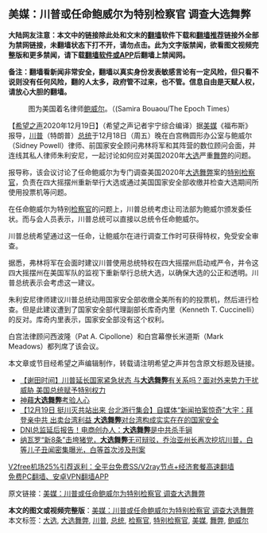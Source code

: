  <h2>美媒：川普或任命鲍威尔为特别检察官 调查大选舞弊</h2> <p class="notice"><b>大陆网友注意：本文中的链接除此处和文末的<a href="https://github.com/bannedbook/fanqiang" >翻墙</a>软件下载和<a href="https://github.com/killgcd/justmysocks/blob/master/README.md">翻墙推荐</a>链接外全部为禁网链接，未翻墙状态下打不开，请勿点击。此为文字版禁闻，欲看图文视频完整版和更多禁闻，请下载<a href="https://github.com/bannedbook/fanqiang">翻墙软件或APP</a>后翻墙上禁闻网。</p><p>备注：翻墙看新闻非常安全，翻墙以真实身份发表敏感言论有一定风险，但只看不说则没有任何风险，翻的人太多，政府管不过来，也不管。信息自由是天赋人权，请放心大胆的翻墙。</b></p>  <div class="entry"> <figure><figcaption>图为美国着名律师<a href="https://www.bannedbook.org/bnews/tag/%e9%b2%8d%e5%a8%81%e5%b0%94/" class="st_tag internal_tag" rel="tag" title="标签 鲍威尔 下的日志">鲍威尔</a>。（(Samira Bouaou/The Epoch Times）</figcaption></figure> <p>【<span class='wp_keywordlink_affiliate'><a href="https://www.soundofhope.org" title="希望之声" target="_blank">希望之声</a></span>2020年12月19日】（希望之声记者宇宁综合编译）据<a href="https://www.bannedbook.org/bnews/tag/%e7%be%8e%e5%aa%92/" class="st_tag internal_tag" rel="tag" title="标签 美媒 下的日志">美媒</a>《福布斯》报导，<a href="https://www.bannedbook.org/bnews/tag/%e5%b7%9d%e6%99%ae/" class="st_tag internal_tag" rel="tag" title="标签 川普 下的日志">川普</a>（特朗普）<a href="https://www.bannedbook.org/bnews/tag/%e6%80%bb%e7%bb%9f/" class="st_tag internal_tag" rel="tag" title="标签 总统 下的日志">总统</a>于12月18日（周五）晚在白宫椭圆形办公室与鲍威尔（Sidney Powell）律师、前国家安全顾问弗林将军和其阵营的数位顾问会面，并连线其私人律师朱利安尼，一起讨论如何应对美国2020年<a href="https://www.bannedbook.org/bnews/tag/%e5%a4%a7%e9%80%89/" class="st_tag internal_tag" rel="tag" title="标签 大选 下的日志">大选</a>严重<a href="https://www.bannedbook.org/bnews/tag/%E8%88%9E%E5%BC%8A/" class="st_tag internal_tag" rel="tag" title="标签 舞弊 下的日志">舞弊</a>的问题。</p> <p>报导称，该会议讨论了任命鲍威尔为专门调查美国2020年<a href="https://www.bannedbook.org/bnews/tag/%E5%A4%A7%E9%80%89%E8%88%9E%E5%BC%8A/" class="st_tag internal_tag" rel="tag" title="标签 大选舞弊 下的日志">大选舞弊</a>案的<a href="https://www.bannedbook.org/bnews/tag/%E7%89%B9%E5%88%AB%E6%A3%80%E5%AF%9F%E5%AE%98/" class="st_tag internal_tag" rel="tag" title="标签 特别检察官 下的日志">特别检察官</a>，负责在四大摇摆州重新举行大选或通过美国国家安全部收缴并检查大选期间所使用投票机等问题。</p> <p>在任命鲍威尔为特别<a href="https://www.bannedbook.org/bnews/tag/%e6%a3%80%e5%af%9f%e5%ae%98/" class="st_tag internal_tag" rel="tag" title="标签 检察官 下的日志">检察官</a>的问题上，川普总统考虑让司法部为鲍威尔颁发委任状。而与会人员表示，川普总统可以直接以总统令任命鲍威尔。</p>  <p>川普总统希望通过这一任命，让鲍威尔在进行调查工作时可获得特权，免受安全审查。</p> <p>据悉，弗林将军在会面时建议川普使用总统特权在四大摇摆州启动戒严令，并令这四大摇摆州在美国军队的监视下重新举行总统大选，以确保大选的公正和透明。川普总统表示会考虑这一建议。</p> <p>朱利安尼律师建议川普总统动用国家安全部收缴全美所有的的投票机，然后进行检查。但是此建议遭到了国家安全部代理副部长库奇内里（Kenneth T. Cuccinelli）的反对。库奇内里表示，国家安全部没有这个权利。</p>  <p>白宫法律顾问西波隆（Pat A. Cipollone）和白宫幕僚长米道斯（Mark Meadows）都列席了该会议。</p> <p>本文章或节目经希望之声编辑制作，转载请注明希望之声并包含原文标题及链接。</p> <ul class='op-related-articles' title='相关阅读'> <li><a href='https://www.bannedbook.org/bnews/bannedvideo/20201219/1451170.html' target='_blank'>【谢田时间】川普延长国家紧急状态 与<b>大选舞弊</b>有关系吗？面对外来势力干扰威胁 美国总统赋予特别权力</a></li> <li><a href='https://www.bannedbook.org/bnews/ssgc/20201219/1451148.html' target='_blank'>神藉<b>大选舞弊</b>考验人心</a></li> <li><a href='https://www.bannedbook.org/bnews/bannedvideo/20201219/1450971.html' target='_blank'>【12月19日 挺川灭共站出来 台北游行集会】自媒体“新闻拍案惊奇”大宇：拜登亲中共 出卖台湾利益 <b>大选舞弊</b>对台湾构成实实在在的国家安全</a></li> <li><a href='https://www.bannedbook.org/bnews/bannedvideo/20201219/1450899.html' target='_blank'>DNI总监延后报告！电商创办人：<b>大选舞弊</b>是中共杀手锏</a></li> <li><a href='https://www.bannedbook.org/bnews/bannedvideo/20201219/1450683.html' target='_blank'>纳瓦罗“新8条”击垮猪党，<b>大选舞弊</b>无可辩驳，乔治亚州长再次挖坑川普，白等儿子丑闻密集曝光，白等首次涉及刑案</a></li> </ul> <p class="texttj"> <a href="https://www.bannedbook.org/forum23/topic22702.html" target="_blank">V2free机场25%引荐返利：全平台免费SS/V2ray节点+经济套餐高速翻墙</a><br/> <a href="https://github.com/bannedbook/fanqiang/wiki/%E7%A6%81%E9%97%BB%E7%BD%91%E5%AE%89%E5%8D%93%E7%BF%BB%E5%A2%99%E6%96%B0%E9%97%BBAPP" target="_blank">免费PC翻墙、安卓VPN翻墙APP</a></p><p>原文链接：<a class="src_link"  href="https://www.soundofhope.org/post/455353" target="_blank">美媒：川普或任命鲍威尔为特别检察官 调查大选舞弊</a></p> <a name='sharetosocial'></a>       <div><b>本文的图文或视频完整版</b>：<a href='https://www.bannedbook.org/bnews/comments/20201220/1451530.html'>美媒：川普或任命鲍威尔为特别检察官 调查大选舞弊</a></div>  </div><!--END ENTRY--> <div class="postfooter"> <div>本文标签：<a href="https://www.bannedbook.org/bnews/tag/%e5%a4%a7%e9%80%89/" rel="tag">大选</a>, <a href="https://www.bannedbook.org/bnews/tag/%E5%A4%A7%E9%80%89%E8%88%9E%E5%BC%8A/" rel="tag">大选舞弊</a>, <a href="https://www.bannedbook.org/bnews/tag/%e5%b7%9d%e6%99%ae/" rel="tag">川普</a>, <a href="https://www.bannedbook.org/bnews/tag/%e6%80%bb%e7%bb%9f/" rel="tag">总统</a>, <a href="https://www.bannedbook.org/bnews/tag/%e6%a3%80%e5%af%9f%e5%ae%98/" rel="tag">检察官</a>, <a href="https://www.bannedbook.org/bnews/tag/%E7%89%B9%E5%88%AB%E6%A3%80%E5%AF%9F%E5%AE%98/" rel="tag">特别检察官</a>, <a href="https://www.bannedbook.org/bnews/tag/%e7%be%8e%e5%aa%92/" rel="tag">美媒</a>, <a href="https://www.bannedbook.org/bnews/tag/%E8%88%9E%E5%BC%8A/" rel="tag">舞弊</a>, <a href="https://www.bannedbook.org/bnews/tag/%e9%b2%8d%e5%a8%81%e5%b0%94/" rel="tag">鲍威尔</a></div>  </div><!--END POSTFOOTER--> 